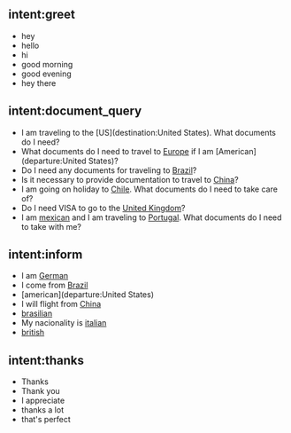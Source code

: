 ## intent:greet
- hey
- hello
- hi
- good morning
- good evening
- hey there

## intent:document_query
- I am traveling to the [US](destination:United States). What documents do I need?
- What documents do I need to travel to [Europe](destination:Europe) if I am [American](departure:United States)?
- Do I need any documents for traveling to [Brazil](destination:Brazil)?
- Is it necessary to provide documentation to travel to [China](destination:China)?
- I am going on holiday to [Chile](destination:Chile). What documents do I need to take care of?
- Do I need VISA to go to the [United Kingdom](destination:Britain)?
- I am [mexican](departure:Mexico) and I am traveling to [Portugal](destination:Portugal). What documents do I need to take with me?

## intent:inform
- I am [German](departure)
- I come from [Brazil](departure:Brazil)
- [american](departure:United States)
- I will flight from [China](departure:China)
- [brasilian](departure:Brazil)
- My nacionality is [italian](departure:Italy)
- [british](departure:Britain)

## intent:thanks
- Thanks
- Thank you
- I appreciate
- thanks a lot
- that's perfect
